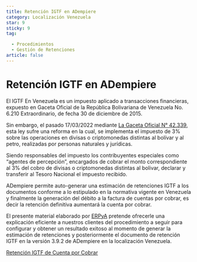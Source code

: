 ```yaml
---
title: Retención IGTF en ADempiere
category: Localización Venezuela
star: 9
sticky: 9
tag:

  - Procedimientos
  - Gestión de Retenciones
article: false
---
```


**Retención IGTF en ADempiere**
=========================================================

El IGTF En Venezuela es un impuesto aplicado a transacciones financieras, expuesto en Gaceta Oficial de la República Bolivariana de Venezuela No. 6.210 Extraordinario, de fecha 30 de diciembre de 2015.

Sin embargo, el pasado 17/03/2022 mediante [La Gaceta Oficial N° 42.339](GACETAOFICIAL42339.pdf), esta ley sufre una reforma en la cual, se implementa el impuesto de 3% sobre las operaciones en divisas o criptomonedas distintas al bolívar y al petro, realizadas por personas naturales y jurídicas.

Siendo responsables del impuesto los contribuyentes especiales como “agentes de percepción”, encargados de cobrar el monto correspondiente al 3% del cobro de divisas o criptomonedas distintas al bolivar, declarar y transferir al Tesoro Nacional el impuesto recibido.

ADempiere permite auto-generar una estimación de retenciones IGTF a los documentos conforme a lo estipulado en la normativa vigente en Venezuela y finalmente la generación del débito a la factura de cuentas por cobrar, es decir la retención definitiva aumentará la cuenta por cobrar.

El presente material elaborado por [ERPyA](http://erpya.com) pretende ofrecerle una explicación eficiente a nuestros clientes del procedimiento a seguir para configurar y obtener un resultado exitoso al momento de generar la estimación de retenciones y posteriormente el documento de retención IGTF en la versión 3.9.2 de ADempiere en la localización Venezuela.

[Retención IGTF de Cuenta por Cobrar](withholding-igtf-cxc)
[](withholding-igtf-cxp)
